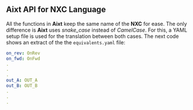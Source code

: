 ## **Aixt** API for NXC Language

All the functions in **Aixt** keep the same name of the **NXC** for ease. The only difference is **Aixt** uses _snake\_case_ instead of _CamelCase_. For this, a YAML setup file is used for the translation between both cases. The next code shows an extract of the the `equivalents.yaml` file:

```yaml
on_rev: OnRev
on_fwd: OnFwd
.
.
.
out_A: OUT_A
out_B: OUT_B
.
.
.
```
